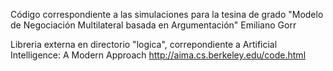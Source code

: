 Código correspondiente a las simulaciones para la tesina de grado "Modelo de Negociación Multilateral basada en Argumentación"
Emiliano Gorr

Libreria externa en directorio "logica", correpondiente a Artificial Intelligence: A Modern Approach http://aima.cs.berkeley.edu/code.html
